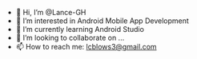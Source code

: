 - 👋 Hi, I’m @Lance-GH
- 👀 I’m interested in Android Mobile App Development
- 🌱 I’m currently learning Android Studio
- 💞️ I’m looking to collaborate on ...
- 📫 How to reach me: lcblows3@gmail.com

<!---
Lance-GH/Lance-GH is a ✨ special ✨ repository because its `README.md` (this file) appears on your GitHub profile.
You can click the Preview link to take a look at your changes.
--->
